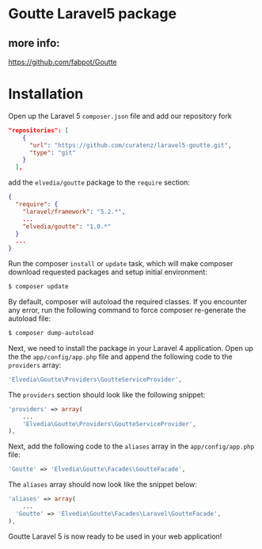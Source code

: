 Goutte Laravel5 package 
=======================

more info:
----------
https://github.com/fabpot/Goutte

# Installation

Open up the Laravel 5 `composer.json` file and add our repository fork

~~~json
"repositories": [
    {
      "url": "https://github.com/curatenz/laravel5-goutte.git",
      "type": "git"
    }
  ],
~~~

add the `elvedia/goutte` package to the `require` section:

~~~json
{
  "require": {
    "laravel/framework": "5.2.*",
    ...
    "elvedia/goutte": "1.0.*"
  }
  ...
}
~~~

Run the composer `install` or `update` task, which will make composer download requested packages and setup initial environment:

~~~sh
$ composer update
~~~

By default, composer will autoload the required classes. If you encounter any error, run the following command to force composer re-generate the autoload file:

~~~sh
$ composer dump-autoload
~~~

Next, we need to install the package in your Laravel 4 application. Open up the the `app/config/app.php` file and append the following code to the `providers` array:

~~~php
'Elvedia\Goutte\Providers\GoutteServiceProvider',
~~~

The `providers` section should look like the following snippet:

~~~php
'providers' => array(
    ...
    'Elvedia\Goutte\Providers\GoutteServiceProvider',
),
~~~

Next, add the following code to the `aliases` array in the `app/config/app.php` file:

~~~php
'Goutte' => 'Elvedia\Goutte\Facades\GoutteFacade',
~~~

The `aliases` array should now look like the snippet below:

~~~php
'aliases' => array(
    ...
  'Goutte' => 'Elvedia\Goutte\Facades\Laravel\GoutteFacade',
),
~~~

Goutte Laravel 5 is now ready to be used in your web application!
